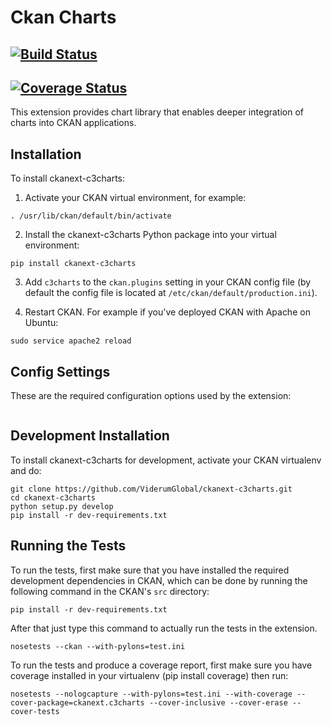 # Ckan Charts

## [![Build Status](https://travis-ci.org/ViderumGlobal/ckanext-c3charts.svg?branch=master)](https://travis-ci.org/ViderumGlobal/ckanext-c3charts)
## [![Coverage Status](https://coveralls.io/repos/github/ViderumGlobal/ckanext-c3charts/badge.svg?branch=master)](https://coveralls.io/github/ViderumGlobal/ckanext-c3charts?branch=master)

This extension provides chart library that enables deeper integration of charts into CKAN applications.

## Installation

To install ckanext-c3charts:

1. Activate your CKAN virtual environment, for example:

```
. /usr/lib/ckan/default/bin/activate
```

2. Install the ckanext-c3charts Python package into your virtual environment:

```
pip install ckanext-c3charts
```

3. Add ``c3charts`` to the ``ckan.plugins`` setting in your CKAN
   config file (by default the config file is located at
   ``/etc/ckan/default/production.ini``).

4. Restart CKAN. For example if you've deployed CKAN with Apache on Ubuntu:

```
sudo service apache2 reload
```


## Config Settings

These are the required configuration options used by the extension:
```

```

## Development Installation

To install ckanext-c3charts for development, activate your CKAN virtualenv
and do:

```
git clone https://github.com/ViderumGlobal/ckanext-c3charts.git
cd ckanext-c3charts
python setup.py develop
pip install -r dev-requirements.txt
```

## Running the Tests

To run the tests, first make sure that you have installed the required
development dependencies in CKAN, which can be done by running the following
command in the CKAN's `src` directory:

```
pip install -r dev-requirements.txt
```

After that just type this command to actually run the tests in the extension.

```
nosetests --ckan --with-pylons=test.ini
```
To run the tests and produce a coverage report, first make sure you have coverage installed in your virtualenv (pip install coverage) then run:

```
nosetests --nologcapture --with-pylons=test.ini --with-coverage --cover-package=ckanext.c3charts --cover-inclusive --cover-erase --cover-tests
```
